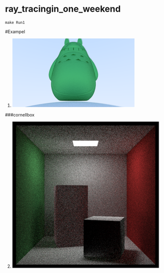 # ray_tracingin_one_weekend
    make Run1

#Exampel
1. ![](./img/image.png)


###cornellbox


2. ![](./img/image_cornellbox.png)